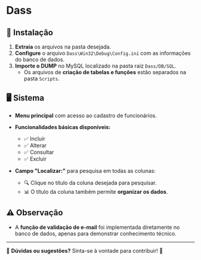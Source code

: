 # Dass

## 📌 Instalação

1. **Extraia** os arquivos na pasta desejada.
2. **Configure** o arquivo `Dass\Win32\Debug\Config.ini` com as informações do banco de dados.
3. **Importe o DUMP** no MySQL localizado na pasta raiz `Dass/DB/SQL`.
   - Os arquivos de **criação de tabelas e funções** estão separados na pasta `Scripts`.

## 🖥️ Sistema

- **Menu principal** com acesso ao cadastro de funcionários.
- **Funcionalidades básicas disponíveis:**
  - ✅ Incluir
  - ✅ Alterar
  - ✅ Consultar
  - ✅ Excluir

- **Campo "Localizar:"** para pesquisa em todas as colunas:
  - 🔍 Clique no título da coluna desejada para pesquisar.
  - 📊 O título da coluna também permite **organizar os dados**.

## ⚠️ Observação

- A **função de validação de e-mail** foi implementada diretamente no banco de dados, apenas para demonstrar conhecimento técnico.

---
📌 **Dúvidas ou sugestões?** Sinta-se à vontade para contribuir! 🚀
